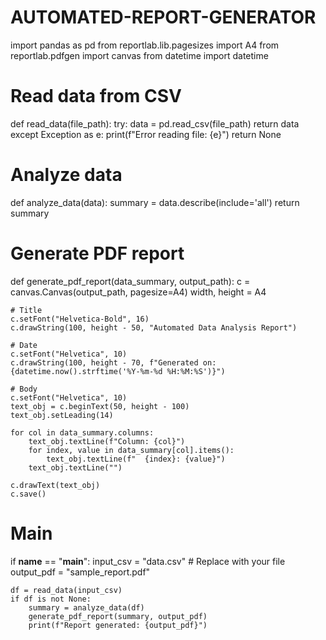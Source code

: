# AUTOMATED-REPORT-GENERATOR
import pandas as pd
from reportlab.lib.pagesizes import A4
from reportlab.pdfgen import canvas
from datetime import datetime

#  Read data from CSV
def read_data(file_path):
    try:
        data = pd.read_csv(file_path)
        return data
    except Exception as e:
        print(f"Error reading file: {e}")
        return None

# Analyze data
def analyze_data(data):
    summary = data.describe(include='all')
    return summary

# Generate PDF report
def generate_pdf_report(data_summary, output_path):
    c = canvas.Canvas(output_path, pagesize=A4)
    width, height = A4

    # Title
    c.setFont("Helvetica-Bold", 16)
    c.drawString(100, height - 50, "Automated Data Analysis Report")

    # Date
    c.setFont("Helvetica", 10)
    c.drawString(100, height - 70, f"Generated on: {datetime.now().strftime('%Y-%m-%d %H:%M:%S')}")

    # Body
    c.setFont("Helvetica", 10)
    text_obj = c.beginText(50, height - 100)
    text_obj.setLeading(14)

    for col in data_summary.columns:
        text_obj.textLine(f"Column: {col}")
        for index, value in data_summary[col].items():
            text_obj.textLine(f"  {index}: {value}")
        text_obj.textLine("")

    c.drawText(text_obj)
    c.save()

# Main
if __name__ == "__main__":
    input_csv = "data.csv"          # Replace with your file
    output_pdf = "sample_report.pdf"

    df = read_data(input_csv)
    if df is not None:
        summary = analyze_data(df)
        generate_pdf_report(summary, output_pdf)
        print(f"Report generated: {output_pdf}")
